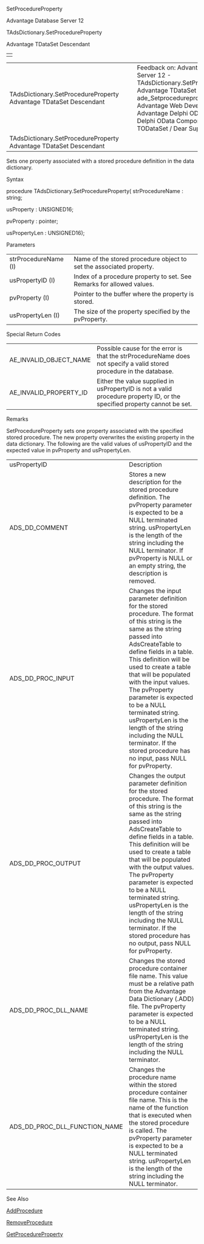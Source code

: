 SetProcedureProperty




Advantage Database Server 12  

TAdsDictionary.SetProcedureProperty

Advantage TDataSet Descendant

|  |
| --- |
|  |

|  |  |  |  |  |
| --- | --- | --- | --- | --- |
| TAdsDictionary.SetProcedureProperty  Advantage TDataSet Descendant |  |  | Feedback on: Advantage Database Server 12 - TAdsDictionary.SetProcedureProperty Advantage TDataSet Descendant ade\_Setprocedureproperty Advantage Web Development > Advantage Delphi OData Client > Delphi OData Components > TODataSet / Dear Support Staff, |  |
| TAdsDictionary.SetProcedureProperty  Advantage TDataSet Descendant |  |  |  |  |

Sets one property associated with a stored procedure definition in the data dictionary.

Syntax

procedure TAdsDictionary.SetProcedureProperty( strProcedureName : string;

usProperty : UNSIGNED16;

pvProperty : pointer;

usPropertyLen : UNSIGNED16);

Parameters

|  |  |
| --- | --- |
| strProcedureName (I) | Name of the stored procedure object to set the associated property. |
| usPropertyID (I) | Index of a procedure property to set. See Remarks for allowed values. |
| pvProperty (I) | Pointer to the buffer where the property is stored. |
| usPropertyLen (I) | The size of the property specified by the pvProperty. |

Special Return Codes

|  |  |
| --- | --- |
| AE\_INVALID\_OBJECT\_NAME | Possible cause for the error is that the strProcedureName does not specify a valid stored procedure in the database. |
| AE\_INVALID\_PROPERTY\_ID | Either the value supplied in usPropertyID is not a valid procedure property ID, or the specified property cannot be set. |

Remarks

SetProcedureProperty sets one property associated with the specified stored procedure. The new property overwrites the existing property in the data dictionary. The following are the valid values of usPropertyID and the expected value in pvProperty and usPropertyLen.

|  |  |
| --- | --- |
| usPropertyID | Description |
| ADS\_DD\_COMMENT | Stores a new description for the stored procedure definition. The pvProperty parameter is expected to be a NULL terminated string. usPropertyLen is the length of the string including the NULL terminator. If pvProperty is NULL or an empty string, the description is removed. |
| ADS\_DD\_PROC\_INPUT | Changes the input parameter definition for the stored procedure. The format of this string is the same as the string passed into AdsCreateTable to define fields in a table. This definition will be used to create a table that will be populated with the input values. The pvProperty parameter is expected to be a NULL terminated string. usPropertyLen is the length of the string including the NULL terminator. If the stored procedure has no input, pass NULL for pvProperty. |
| ADS\_DD\_PROC\_OUTPUT | Changes the output parameter definition for the stored procedure. The format of this string is the same as the string passed into AdsCreateTable to define fields in a table. This definition will be used to create a table that will be populated with the output values. The pvProperty parameter is expected to be a NULL terminated string. usPropertyLen is the length of the string including the NULL terminator. If the stored procedure has no output, pass NULL for pvProperty. |
| ADS\_DD\_PROC\_DLL\_NAME | Changes the stored procedure container file name. This value must be a relative path from the Advantage Data Dictionary (.ADD) file. The pvProperty parameter is expected to be a NULL terminated string. usPropertyLen is the length of the string including the NULL terminator. |
| ADS\_DD\_PROC\_DLL\_FUNCTION\_NAME | Changes the procedure name within the stored procedure container file name. This is the name of the function that is executed when the stored procedure is called. The pvProperty parameter is expected to be a NULL terminated string. usPropertyLen is the length of the string including the NULL terminator. |

See Also

[AddProcedure](ade_addprocedure.htm)

[RemoveProcedure](ade_removeprocedure.htm)

[GetProcedureProperty](ade_getprocedureproperty.htm)